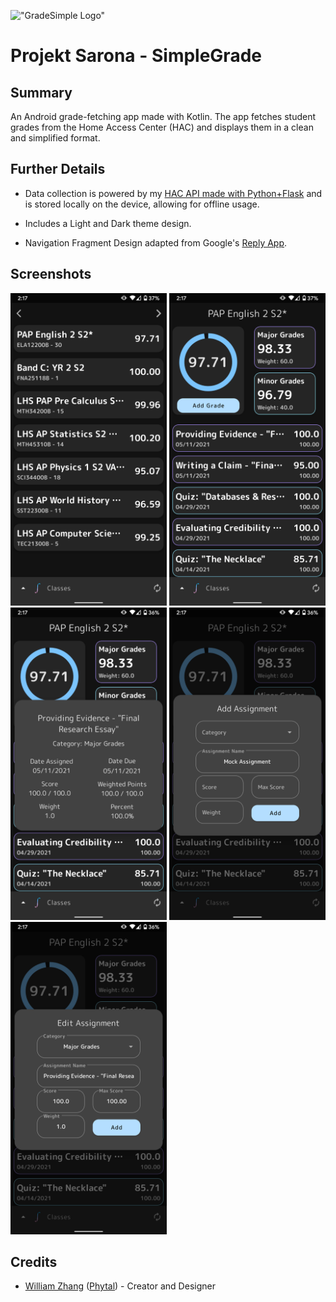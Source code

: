 !["GradeSimple Logo"](https://i.imgur.com/lMhRHdn.png)

# Projekt Sarona - SimpleGrade

## Summary 
An Android grade-fetching app made with Kotlin. The app fetches student grades from the Home Access Center (HAC) and displays them in a clean and simplified format.

## Further Details
- Data collection is powered by my [HAC API made with Python+Flask](https://github.com/Phytal/HomeAccessCenter-Flask-API) and is stored locally on the device, allowing for offline usage.

- Includes a Light and Dark theme design.

- Navigation Fragment Design adapted from Google's [Reply App](https://github.com/material-components/material-components-android-examples/tree/develop/Reply).

## Screenshots 
<img src="screenshots/sc_home.png" height="500"> <img src="screenshots/sc_courseview.png" height="500"> <img src="screenshots/sc_details.png" height="500">
<img src="screenshots/sc_add.png" height="500"> <img src="screenshots/sc_edit.png" height="500">

## Credits
- [William Zhang](https://www.linkedin.com/in/william-zhang-452141191/) ([Phytal](https://github.com/Phytal)) - Creator and Designer
